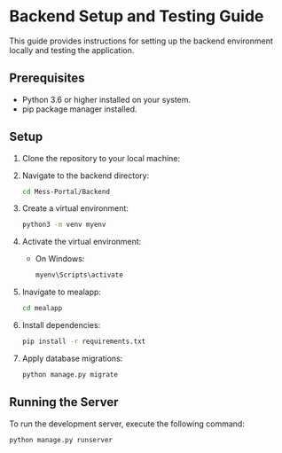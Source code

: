 # Backend Setup and Testing Guide

This guide provides instructions for setting up the backend environment locally and testing the application.

## Prerequisites

- Python 3.6 or higher installed on your system.
- pip package manager installed.

## Setup

1. Clone the repository to your local machine:

2. Navigate to the backend directory:

    ```bash
    cd Mess-Portal/Backend
    ```

3. Create a virtual environment:

    ```bash
    python3 -m venv myenv
    ```

4. Activate the virtual environment:

    - On Windows:

        ```bash
        myenv\Scripts\activate
        ```
5. Inavigate to mealapp:

    ```bash
    cd mealapp
    ```

6. Install dependencies:

    ```bash
    pip install -r requirements.txt
    ```

7. Apply database migrations:

    ```bash
    python manage.py migrate
    ```

## Running the Server

To run the development server, execute the following command:

```bash
python manage.py runserver
```
